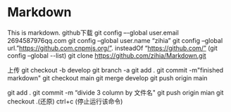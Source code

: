 # Markdown
This is markdown.
github下载
git config –-global user.email 2694587976qq.com
git config –global user.name “zihia”
git config –global url.”https://github.com.cnpmjs.org/”. insteadOf “https://github.com/”
(git config –global --list)
git clone https://github.com/zihia/Markdown.git

上传
git  checkout -b develop
git branch -a
git add .
git commit -m"finished markdown"
git checkout main
git merge develop
git push origin main


git add .
git commit -m “divide 3 column by 文件名"
git push origin mian
git checkout .(还原)
ctrl+c (停止运行该命令)
